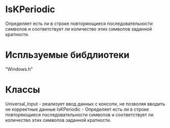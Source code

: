 # IsKPeriodic
Определяет есть ли в строке повторяющиеся последовательности символов и соответствует ли количество этих символов заданной кратности.

# Испльзуемые бибдлиотеки
<iostream>
<string>
<conio.h>
"Windows.h"

# Классы
Universal_Input - реализует ввод данных с консоли, не позволяя вводить не корректные данные
IsKPeriodic - Определяет есть ли в строке повторяющиеся последовательности символов и соответствует ли количество этих символов заданной кратности.
